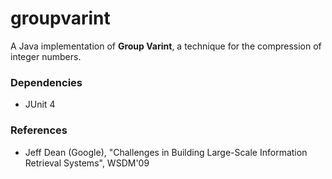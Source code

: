 groupvarint
===========

A Java implementation of **Group Varint**, a technique for the compression of integer numbers. 

### Dependencies 
* JUnit 4

### References
* Jeff Dean (Google), "Challenges in Building Large-Scale Information Retrieval Systems", WSDM'09

